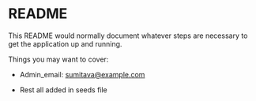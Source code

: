 # README

This README would normally document whatever steps are necessary to get the
application up and running.

Things you may want to cover:

* Admin_email: sumitava@example.com

* Rest all added in seeds file